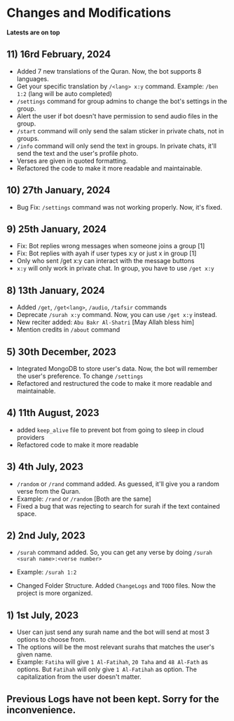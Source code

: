 # Changes and Modifications

**Latests are on top**

## 11) 16rd February, 2024

- Added 7 new translations of the Quran. Now, the bot supports 8 languages.
- Get your specific translation by `/<lang> x:y` command. Example: `/ben 1:2` (lang will be auto completed)
- `/settings` command for group admins to change the bot's settings in the group.
- Alert the user if bot doesn't have permission to send audio files in the group.
- `/start` command will only send the salam sticker in private chats, not in groups.
- `/info` command will only send the text in groups. In private chats, it'll send the text and the user's profile photo.
- Verses are given in quoted formatting.
- Refactored the code to make it more readable and maintainable.

## 10) 27th January, 2024

- Bug Fix: `/settings` command was not working properly. Now, it's fixed.

## 9) 25th January, 2024

- Fix: Bot replies wrong messages when someone joins a group [1]
- Fix: Bot replies with ayah if user types x:y or just x in group [1]
- Only who sent /get x:y can interact with the message buttons
- `x:y` will only work in private chat. In group, you have to use `/get x:y`

## 8) 13th January, 2024

- Added `/get`, `/get<lang>`, `/audio`, `/tafsir` commands
- Deprecate `/surah x:y` command. Now, you can use `/get x:y` instead.
- New reciter added: `Abu Bakr Al-Shatri` [May Allah bless him]
- Mention credits in `/about` command

## 5) 30th December, 2023

- Integrated MongoDB to store user's data. Now, the bot will remember the user's preference. To change `/settings`
- Refactored and restructured the code to make it more readable and maintainable.

## 4) 11th August, 2023

- added `keep_alive` file to prevent bot from going to sleep in cloud providers
- Refactored code to make it more readable

## 3) 4th July, 2023

- `/random` or `/rand` command added. As guessed, it'll give you a random verse from the Quran.
- Example: `/rand` or `/random` [Both are the same]
- Fixed a bug that was rejecting to search for surah if the text contained space.

## 2) 2nd July, 2023

- `/surah` command added. So, you can get any verse by doing `/surah <surah name>:<verse number>`
- Example: `/surah 1:2`

- Changed Folder Structure. Added `ChangeLogs` and `TODO` files. Now the project is more organized.

## 1) 1st July, 2023

- User can just send any surah name and the bot will send at most 3 options to choose from.
- The options will be the most relevant surahs that matches the user's given name.
- Example: `Fatiha` will give `1 Al-Fatihah`, `20 Taha` and `48 Al-Fath` as options. But `Fatihah` will only give `1 Al-Fatihah` as option. The capitalization from the user doesn't matter.

## Previous Logs have not been kept. Sorry for the inconvenience.
